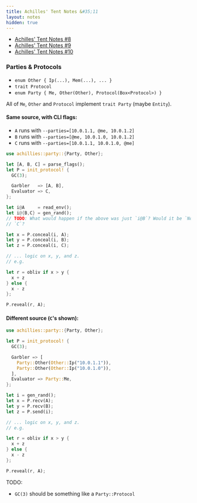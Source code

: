 ```yaml
---
title: Achilles' Tent Notes &#35;11
layout: notes
hidden: true
---
```


- [Achilles' Tent Notes &#35;8](/research/2019-10-13-achilles-8)
- [Achilles' Tent Notes &#35;9](/research/2019-10-15-achilles-9)
- [Achilles' Tent Notes &#35;10](/research/2019-10-28-achilles-10)

### Parties & Protocols

- `enum Other { Ip(...), Mem(...), ... }`
- `trait Protocol`
- `enum Party { Me, Other(Other), Protocol(Box<Protocol>) }`

All of `Me`, `Other` and `Protocol` implement `trait Party` (maybe `Entity`).

#### Same source, with CLI flags:

- `A` runs with `--parties=[10.0.1.1, @me, 10.0.1.2]`
- `B` runs with `--parties=[@me, 10.0.1.0, 10.0.1.2]`
- `C` runs with `--parties=[10.0.1.1, 10.0.1.0, @me]`

```rust
use achillies::party::{Party, Other};

let [A, B, C] = parse_flags();
let P = init_protocol! {
  GC(3);

  Garbler   => [A, B],
  Evaluator => C,
};

let i@A     = read_env();
let i@{B,C} = gen_rand();
// TODO: What would happen if the above was just `i@B`? Would it be `None` for
// `C`?

let x = P.conceal(i, A);
let y = P.conceal(i, B);
let z = P.conceal(i, C);

// ... logic on x, y, and z.
// e.g.

let r = obliv if x > y {
  x + z
} else {
  x - z
};

P.reveal(r, A);
```

#### Different source (`C`'s shown):

```rust
use achillies::party::{Party, Other};

let P = init_protocol! {
  GC(3);

  Garbler => [
    Party::Other(Other::Ip("10.0.1.1")),
    Party::Other(Other::Ip("10.0.1.0")),
  ],
  Evaluator => Party::Me,
};

let i = gen_rand();
let x = P.recv(A);
let y = P.recv(B);
let z = P.send(i);

// ... logic on x, y, and z.
// e.g.

let r = obliv if x > y {
  x + z
} else {
  x - z
};

P.reveal(r, A);
```

TODO:

- `GC(3)` should be something like a `Party::Protocol`
